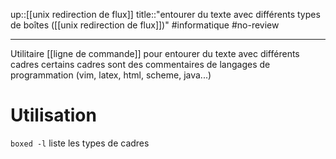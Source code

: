 up::[[unix redirection de flux]]
title::"entourer du texte avec différents types de boîtes ([[unix redirection de flux]])"
#informatique #no-review 

---
Utilitaire [[ligne de commande]]
pour entourer du texte avec différents cadres
certains cadres sont des commentaires de langages de programmation (vim, latex, html, scheme, java...)

# Utilisation

`boxed -l` liste les types de cadres
